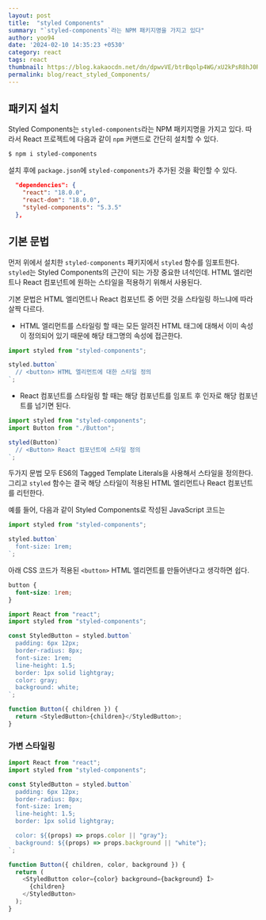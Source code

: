 ```yaml
---
layout: post
title:  "styled Components"
summary: "`styled-components`라는 NPM 패키지명을 가지고 있다"
author: yoo94
date: '2024-02-10 14:35:23 +0530'
category: react
tags: react
thumbnail: https://blog.kakaocdn.net/dn/dpwvVE/btrBqolp4WG/xU2kPsR8hJ0Rpx9B1LSoZ1/img.png
permalink: blog/react_styled_Components/
---
```


## 패키지 설치

Styled Components는 `styled-components`라는 NPM 패키지명을 가지고 있다. 따라서 React 프로젝트에 다음과 같이 `npm` 커맨드로 간단히 설치할 수 있다.

```bash
$ npm i styled-components
```

설치 후에 `package.json`에 `styled-components`가 추가된 것을 확인할 수 있다.

```json
  "dependencies": {
    "react": "18.0.0",
    "react-dom": "18.0.0",
    "styled-components": "5.3.5"
  },
```

## 기본 문법

먼저 위에서 설치한 `styled-components` 패키지에서 `styled` 함수를 임포트한다. `styled`는 Styled Components의 근간이 되는 가장 중요한 녀석인데. HTML 엘리먼트나 React 컴포넌트에 원하는 스타일을 적용하기 위해서 사용된다.

기본 문법은 HTML 엘리먼트나 React 컴포넌트 중 어떤 것을 스타일링 하느냐에 따라 살짝 다르다.

- HTML 엘리먼트를 스타일링 할 때는 모든 알려진 HTML 태그에 대해서 이미 속성이 정의되어 있기 때문에 해당 태그명의 속성에 접근한다.

```javascript
import styled from "styled-components";

styled.button`
  // <button> HTML 엘리먼트에 대한 스타일 정의
`;
```

- React 컴포넌트를 스타일링 할 때는 해당 컴포넌트를 임포트 후 인자로 해당 컴포넌트를 넘기면 된다.

```javascript
import styled from "styled-components";
import Button from "./Button";

styled(Button)`
  // <Button> React 컴포넌트에 스타일 정의
`;
```

두가지 문법 모두 ES6의 Tagged Template Literals을 사용해서 스타일을 정의한다. 그리고 `styled` 함수는 결국 해당 스타일이 적용된 HTML 엘리먼트나 React 컴포넌트를 리턴한다.

예를 들어, 다음과 같이 Styled Components로 작성된 JavaScript 코드는

```javascript
import styled from "styled-components";

styled.button`
  font-size: 1rem;
`;
```

아래 CSS 코드가 적용된 `<button>` HTML 엘리먼트를 만들어낸다고 생각하면 쉽다.

```css
button {
  font-size: 1rem;
}
```

```javascript
import React from "react";
import styled from "styled-components";

const StyledButton = styled.button`
  padding: 6px 12px;
  border-radius: 8px;
  font-size: 1rem;
  line-height: 1.5;
  border: 1px solid lightgray;
  color: gray;
  background: white;
`;

function Button({ children }) {
  return <StyledButton>{children}</StyledButton>;
}
```


### 가변 스타일링

```javascript
import React from "react";
import styled from "styled-components";

const StyledButton = styled.button`
  padding: 6px 12px;
  border-radius: 8px;
  font-size: 1rem;
  line-height: 1.5;
  border: 1px solid lightgray;

  color: ${(props) => props.color || "gray"};
  background: ${(props) => props.background || "white"};
`;

function Button({ children, color, background }) {
  return (
    <StyledButton color={color} background={background} Î>
      {children}
    </StyledButton>
  );
}
```
